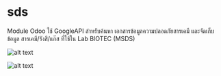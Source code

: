 # sds
Module Odoo ใช้ GoogleAPI สำหรับค้นหา เอกสารข้อมูลความปลอดภัยสารเคมี และจัดเก็บข้อมูล สารเคมี/รังสี/แก๊ส ที่ใช้ใน Lab BIOTEC (MSDS)

![alt text](https://github.com/StCrownClown/sds/blob/master/static/src/img/sds01.png "sds 1")

![alt text](https://github.com/StCrownClown/sds/blob/master/static/src/img/sds02.png "sds 2")
